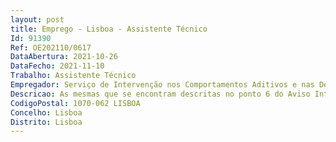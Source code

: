 ```yaml
--- 
layout: post
title: Emprego - Lisboa - Assistente Técnico
Id: 91390
Ref: OE202110/0617
DataAbertura: 2021-10-26
DataFecho: 2021-11-10
Trabalho: Assistente Técnico
Empregador: Serviço de Intervenção nos Comportamentos Aditivos e nas Dependências
Descricao: As mesmas que se encontram descritas no ponto 6 do Aviso Integral.
CodigoPostal: 1070-062 LISBOA
Concelho: Lisboa
Distrito: Lisboa
--- 
```

